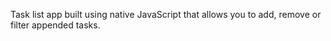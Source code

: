 Task list app built using native JavaScript  that allows you to add, remove or filter appended tasks. 
